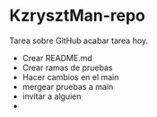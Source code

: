 # KzrysztMan-repo
Tarea sobre GitHub acabar tarea hoy.
- Crear README.md
- Crear ramas de pruebas
- Hacer cambios en el main
- mergear pruebas a main
- invitar a alguien
- 
